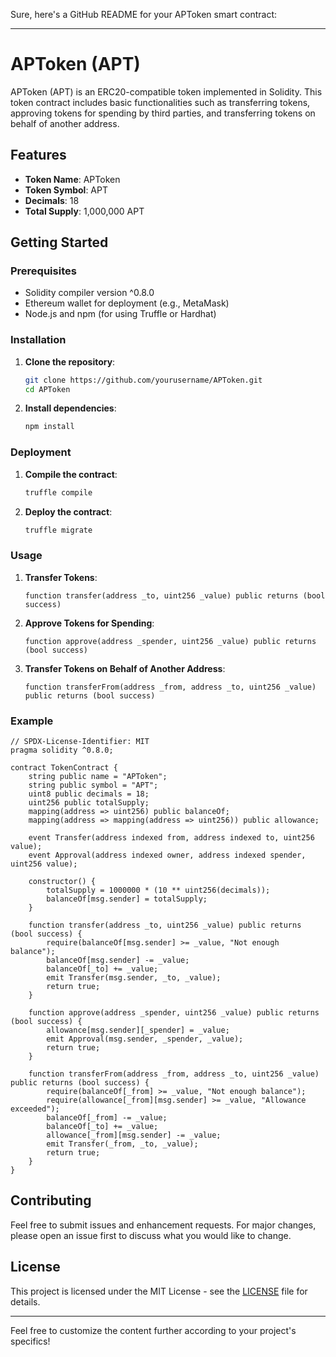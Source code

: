Sure, here's a GitHub README for your APToken smart contract:

---

# APToken (APT)

APToken (APT) is an ERC20-compatible token implemented in Solidity. This token contract includes basic functionalities such as transferring tokens, approving tokens for spending by third parties, and transferring tokens on behalf of another address.

## Features

- **Token Name**: APToken
- **Token Symbol**: APT
- **Decimals**: 18
- **Total Supply**: 1,000,000 APT

## Getting Started

### Prerequisites

- Solidity compiler version ^0.8.0
- Ethereum wallet for deployment (e.g., MetaMask)
- Node.js and npm (for using Truffle or Hardhat)

### Installation

1. **Clone the repository**:
    ```sh
    git clone https://github.com/yourusername/APToken.git
    cd APToken
    ```

2. **Install dependencies**:
    ```sh
    npm install
    ```

### Deployment

1. **Compile the contract**:
    ```sh
    truffle compile
    ```

2. **Deploy the contract**:
    ```sh
    truffle migrate
    ```

### Usage

1. **Transfer Tokens**:
    ```solidity
    function transfer(address _to, uint256 _value) public returns (bool success)
    ```

2. **Approve Tokens for Spending**:
    ```solidity
    function approve(address _spender, uint256 _value) public returns (bool success)
    ```

3. **Transfer Tokens on Behalf of Another Address**:
    ```solidity
    function transferFrom(address _from, address _to, uint256 _value) public returns (bool success)
    ```

### Example

```solidity
// SPDX-License-Identifier: MIT
pragma solidity ^0.8.0;

contract TokenContract {
    string public name = "APToken";
    string public symbol = "APT";
    uint8 public decimals = 18;
    uint256 public totalSupply;
    mapping(address => uint256) public balanceOf;
    mapping(address => mapping(address => uint256)) public allowance;

    event Transfer(address indexed from, address indexed to, uint256 value);
    event Approval(address indexed owner, address indexed spender, uint256 value);

    constructor() {
        totalSupply = 1000000 * (10 ** uint256(decimals));
        balanceOf[msg.sender] = totalSupply;
    }

    function transfer(address _to, uint256 _value) public returns (bool success) {
        require(balanceOf[msg.sender] >= _value, "Not enough balance");
        balanceOf[msg.sender] -= _value;
        balanceOf[_to] += _value;
        emit Transfer(msg.sender, _to, _value);
        return true;
    }

    function approve(address _spender, uint256 _value) public returns (bool success) {
        allowance[msg.sender][_spender] = _value;
        emit Approval(msg.sender, _spender, _value);
        return true;
    }

    function transferFrom(address _from, address _to, uint256 _value) public returns (bool success) {
        require(balanceOf[_from] >= _value, "Not enough balance");
        require(allowance[_from][msg.sender] >= _value, "Allowance exceeded");
        balanceOf[_from] -= _value;
        balanceOf[_to] += _value;
        allowance[_from][msg.sender] -= _value;
        emit Transfer(_from, _to, _value);
        return true;
    }
}
```

## Contributing

Feel free to submit issues and enhancement requests. For major changes, please open an issue first to discuss what you would like to change.

## License

This project is licensed under the MIT License - see the [LICENSE](LICENSE) file for details.

---

Feel free to customize the content further according to your project's specifics!
